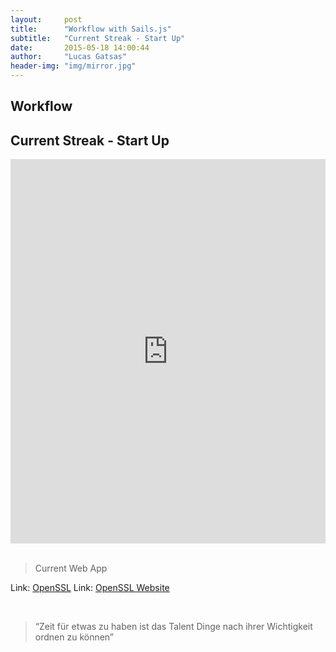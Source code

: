 ```yaml
---
layout:     post
title:      "Workflow with Sails.js"
subtitle:   "Current Streak - Start Up"
date:       2015-05-18 14:00:44
author:     "Lucas Gatsas"
header-img: "img/mirror.jpg"
---
```

<h2 class="section-heading">Workflow</h2>
<h2 class="section-heading">Current Streak - Start Up</h2>






<iframe width="100%" height="615" src="https://www.youtube.com/embed/f4E_9_FVd7s" frameborder="0" allowfullscreen></iframe>
<br><br>

<blockquote> Current Web App</blockquote>



Link: <a href="https://github.com/openssl/openssl">OpenSSL</a> Link: <a href="http://www.openssl.org/source/">OpenSSL Website</a>


<br>
<blockquote>
“Zeit für etwas zu haben ist das Talent Dinge nach ihrer Wichtigkeit ordnen zu können” 
</blockquote>

